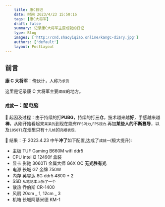 ```yaml
---
    title: 康C日记
    date: 时间 2023/4/23 15:50:16
    tags: [康C大将军]
    draft: false
    summary: 记录康C大将军主要成就的日记
    type: Blog
    images: ['http://cnd.shaoyiqiao.online/kangC-diary.jpg']
    authors: ['default']
    layout: PostLayout
---
```


## 前言

**康 C 大将军**：俺伙计，人称`乃求货`

这里是记录康 C 大将军主要`成就`的地方。

### `成就一`：配电脑

💭 起因及过程：由于持续的打**PUBG**，持续的打**三仓**，技术越来越**好**，手感越来越**棒**，从刚开始看起来`呆呆的`到现在能有`FPS听力`,`FPS视力`.再加**某些人的不断篡导**，以及`1050Ti`在烟里只有`十几帧`的`亮眼表现`.

🌚 结果：于 2023.4.23 中午**冲了**如下配置,达成了`成就一`(极大提升):

- 主板 TUF Gaming B660M wifi ddr5
- CPU intel i2 12490f 盒装
- 显卡 影驰 3060Ti 金属大师 G6X OC **无光胜有光**
- 电源 长城 G7 金牌 750W
- 内存 英睿达 8G ddr5 4800 \* 2
- SSD `从笔记本上拆了一个`
- 散热 乔伯斯 CR-1400
- 风扇 20cm _ 1, 12cm _ 3
- 机箱 长城阿基米德 KM-1
